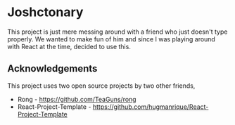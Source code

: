 # Joshctonary

This project is just mere messing around with a friend who just doesn't type properly. We wanted to make fun of him and since I was playing around with React at the time, decided to use this.

## Acknowledgements

This project uses two open source projects by two other friends,
* Rong - https://github.com/TeaGuns/rong
* React-Project-Template - https://github.com/hugmanrique/React-Project-Template